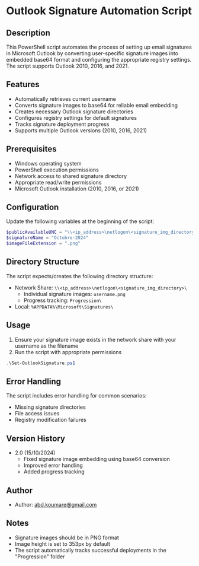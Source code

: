 # Outlook Signature Automation Script

## Description
This PowerShell script automates the process of setting up email signatures in Microsoft Outlook by converting user-specific signature images into embedded base64 format and configuring the appropriate registry settings. The script supports Outlook 2010, 2016, and 2021.

## Features
- Automatically retrieves current username
- Converts signature images to base64 for reliable email embedding
- Creates necessary Outlook signature directories
- Configures registry settings for default signatures
- Tracks signature deployment progress
- Supports multiple Outlook versions (2010, 2016, 2021)

## Prerequisites
- Windows operating system
- PowerShell execution permissions
- Network access to shared signature directory
- Appropriate read/write permissions
- Microsoft Outlook installation (2010, 2016, or 2021)

## Configuration
Update the following variables at the beginning of the script:
```powershell
$publicAvailableUNC = "\\<ip_address>\netlogon\<signature_img_directory>\"
$signatureName = "Octobre-2024"
$imageFileExtension = ".png"
```

## Directory Structure
The script expects/creates the following directory structure:
- Network Share: `\\<ip_address>\netlogon\<signature_img_directory>\`
  - Individual signature images: `username.png`
  - Progress tracking: `Progression\`
- Local: `%APPDATA%\Microsoft\Signatures\`

## Usage
1. Ensure your signature image exists in the network share with your username as the filename
2. Run the script with appropriate permissions
```powershell
.\Set-OutlookSignature.ps1
```

## Error Handling
The script includes error handling for common scenarios:
- Missing signature directories
- File access issues
- Registry modification failures

## Version History
- 2.0 (15/10/2024)
  - Fixed signature image embedding using base64 conversion
  - Improved error handling
  - Added progress tracking

## Author
- Author: abd.koumare@gmail.com

## Notes
- Signature images should be in PNG format
- Image height is set to 353px by default
- The script automatically tracks successful deployments in the "Progression" folder
